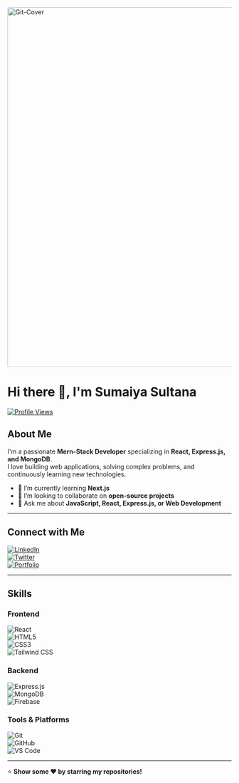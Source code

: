 <img width="1024" height="807" alt="Git-Cover" src="https://github.com/user-attachments/assets/9b4ad09d-c4d7-498b-82df-66334b48c00f" />


# Hi there 👋, I'm Sumaiya Sultana

[![Profile Views](https://komarev.com/ghpvc/?username=your-username&style=flat-square)](https://github.com/your-username)

## About Me
I'm a passionate **Mern-Stack Developer** specializing in **React, Express.js, and MongoDB**.  
I love building web applications, solving complex problems, and continuously learning new technologies.  

- 🌱 I’m currently learning **Next.js**
- 👯 I’m looking to collaborate on **open-source projects**
- 💬 Ask me about **JavaScript, React, Express.js, or Web Development** 
---
## Connect with Me
[![LinkedIn](https://img.shields.io/badge/-LinkedIn-blue?style=flat-square&logo=linkedin&logoColor=white)](https://linkedin.com/in/your-linkedin)  
[![Twitter](https://img.shields.io/badge/-Twitter-1DA1F2?style=flat-square&logo=twitter&logoColor=white)](https://twitter.com/your-twitter)  
[![Portfolio](https://img.shields.io/badge/Portfolio-FF5733?style=flat-square&logo=readme&logoColor=white)](https://your-portfolio.com)  

---

## Skills

### Frontend
![React](https://img.shields.io/badge/-React-61DAFB?style=flat-square&logo=react&logoColor=white)  
![HTML5](https://img.shields.io/badge/-HTML5-E34F26?style=flat-square&logo=html5&logoColor=white)  
![CSS3](https://img.shields.io/badge/-CSS3-1572B6?style=flat-square&logo=css3&logoColor=white)  
![Tailwind CSS](https://img.shields.io/badge/-Tailwind%20CSS-06B6D4?style=flat-square&logo=tailwind-css&logoColor=white)  

### Backend 
![Express.js](https://img.shields.io/badge/-Express.js-000000?style=flat-square&logo=express&logoColor=white)  
![MongoDB](https://img.shields.io/badge/-MongoDB-47A248?style=flat-square&logo=mongodb&logoColor=white)  
![Firebase](https://img.shields.io/badge/-Firebase-FFCA28?style=flat-square&logo=firebase&logoColor=black)  

### Tools & Platforms
![Git](https://img.shields.io/badge/-Git-F05032?style=flat-square&logo=git&logoColor=white)  
![GitHub](https://img.shields.io/badge/-GitHub-181717?style=flat-square&logo=github&logoColor=white)  
![VS Code](https://img.shields.io/badge/-VS%20Code-007ACC?style=flat-square&logo=visual-studio-code&logoColor=white)  

---

⭐️ **Show some ❤️ by starring my repositories!**  
